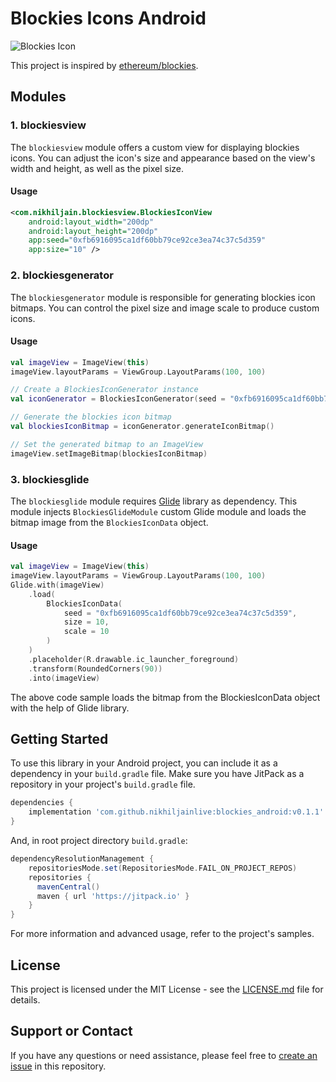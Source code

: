 # Blockies Icons Android

![Blockies Icon](https://github.com/nikhiljainlive/blockies_android/assets/47408125/5076a5a7-5f79-407b-bb3a-e52b04d884b5)

This project is inspired by [ethereum/blockies](https://github.com/ethereum/blockies).

## Modules

### 1. blockiesview

The `blockiesview` module offers a custom view for displaying blockies icons. You can adjust the icon's size and appearance based on the view's width and height, as well as the pixel size.

#### Usage

```xml
<com.nikhiljain.blockiesview.BlockiesIconView
    android:layout_width="200dp"
    android:layout_height="200dp"
    app:seed="0xfb6916095ca1df60bb79ce92ce3ea74c37c5d359"
    app:size="10" />
```

### 2. blockiesgenerator

The `blockiesgenerator` module is responsible for generating blockies icon bitmaps. You can control the pixel size and image scale to produce custom icons.

#### Usage

```kotlin
val imageView = ImageView(this)
imageView.layoutParams = ViewGroup.LayoutParams(100, 100)

// Create a BlockiesIconGenerator instance
val iconGenerator = BlockiesIconGenerator(seed = "0xfb6916095ca1df60bb79ce92ce3ea74c37c5d359", size = 10, scale = 10)

// Generate the blockies icon bitmap
val blockiesIconBitmap = iconGenerator.generateIconBitmap()

// Set the generated bitmap to an ImageView
imageView.setImageBitmap(blockiesIconBitmap)
```

### 3. blockiesglide

The `blockiesglide` module requires [Glide](https://github.com/bumptech/glide) library as dependency. This module injects `BlockiesGlideModule` custom Glide module and loads the bitmap image from the `BlockiesIconData` object.

#### Usage

```kotlin
val imageView = ImageView(this)
imageView.layoutParams = ViewGroup.LayoutParams(100, 100)
Glide.with(imageView)
    .load(
        BlockiesIconData(
            seed = "0xfb6916095ca1df60bb79ce92ce3ea74c37c5d359",
            size = 10,
            scale = 10
        )
    )
    .placeholder(R.drawable.ic_launcher_foreground)
    .transform(RoundedCorners(90))
    .into(imageView)

```

The above code sample loads the bitmap from the BlockiesIconData object with the help of Glide library.

## Getting Started

To use this library in your Android project, you can include it as a dependency in your `build.gradle` file. Make sure you have JitPack as a repository in your project's `build.gradle` file.

```gradle
dependencies {
    implementation 'com.github.nikhiljainlive:blockies_android:v0.1.1'
}
```

And, in root project directory `build.gradle`:

```gradle
dependencyResolutionManagement {
    repositoriesMode.set(RepositoriesMode.FAIL_ON_PROJECT_REPOS)
    repositories {
      mavenCentral()
      maven { url 'https://jitpack.io' }
    }
}
```

For more information and advanced usage, refer to the project's samples.

## License

This project is licensed under the MIT License - see the [LICENSE.md]() file for details.

## Support or Contact

If you have any questions or need assistance, please feel free to [create an issue](https://github.com/nikhiljainlive/blockies_android/issues) in this repository.
